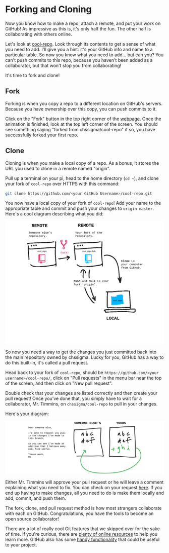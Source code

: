 # Forking and Cloning

Now you know how to make a repo, attach a remote, and put your work on GitHub! As impressive as this is, it's only half the fun. The other half is collaborating with others online.

Let's look at [cool-repo](https://github.com/chssigma/cool-repo). Look through its contents to get a sense of what you need to add. I'll give you a hint: it's your GitHub info and name to a particular table. So now you know what you need to add... but can you? You can't push commits to this repo, because you haven't been added as a collaborator, but that won't stop you from collaborating!

It's time to fork and clone!

## Fork

Forking is when you copy a repo to a different location on GitHub's servers. Because you have ownership over this copy, you can push commits to it.

Click on the "Fork" button in the top right corner of the [webpage](https://github.com/chssigma/cool-repo). Once the animation is finished, look at the top left corner of the screen. You should see something saying "forked from chssigma/cool-repo" if so, you have successfully forked your first repo.

## Clone

Cloning is when you make a local copy of a repo. As a bonus, it stores the URL you used to clone in a remote named "origin".

Pull up a terminal on your pi, head to the home directory (`cd ~`), and clone your fork of `cool-repo` over HTTPS with this command:

```bash
git clone https://github.com/<your GitHub Username>/cool-repo.git
```

You now have a local copy of your fork of `cool-repo`! Add your name to the appropriate table and commit and push your changes to `origin master`. Here's a cool diagram describing what you did:

![clone](/images/clone.png)

So now you need a way to get the changes you just committed back into the main repository owned by chssigma. Lucky for you, GitHub has a way to do this built-in, it's called a pull request.

Head back to your fork of `cool-repo`, should be `https://github.com/<your username>/cool-repo/`, click on "Pull requests" in the menu bar near the top of the screen, and then click on "New pull request".

Double check that your changes are listed correctly and then create your pull request! Once you've done that, you simply have to wait for a collaborator, Mr. Timmins, on `chssigma/cool-repo` to pull in your changes.

Here's your diagram:

![pullrequest](/images/pullrequest.png)

Either Mr. Timmins will approve your pull request or he will leave a comment explaining what you need to fix. You can check on your request [here](https://github.com/chssigma/cool-repo/pulls/). If you end up having to make changes, all you need to do is make them locally and add, commit, and push them.

The fork, clone, and pull request method is how most strangers collaborate with each on GitHub. Congratulations, you have the tools to become an open source collaborator!

There are a lot of really cool Git features that we skipped over for the sake of time. If you're curious, there are [plenty of online resources](http://try.github.io/) to help you learn more. GitHub also has some [handy functionality](https://guides.github.com/) that could be useful to your project.
